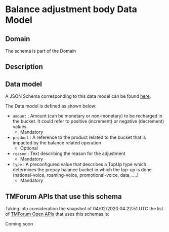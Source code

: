 # Balance adjustment body Data Model

## Domain

The  schema is part of the  Domain

## Description



## Data model

A JSON Schema corresponding to this data model can be found
[here](https://github.com/tmforum-rand/schemas/blob/candidates/Customer/BalanceAdjustmentBody.schema.json).

The Data model is defined as shown below:
- `amount` : Amount (can be monetary or non-monetary) to be recharged in the bucket. It could refer to positive (increment) or negative (decrement) values
  - Mandatory
- `product` : A reference to the product related to the bucket that is impacted by the balance related operation
  - Optional
- `reason` : Text describing the reason for the adjustment
  - Mandatory
- `type` : A preconfigured value that describes a TopUp type which determines the prepay balance bucket in which the top-up is done (national-voice, roaming-voice, promotional-voice, data, ....)
  - Mandatory




## TMForum APIs that use this schema

Taking into consideration the snapshot of 04/02/2020 04:22:51 UTC the list of [TMForum Open APIs](https://www.tmforum.org/open-apis/) that uses this schemas is:

Coming soon